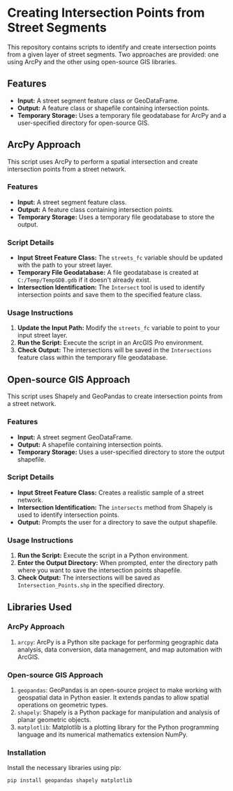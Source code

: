 # Creating Intersection Points from Street Segments

This repository contains scripts to identify and create intersection points from a given layer of street segments. Two approaches are provided: one using ArcPy and the other using open-source GIS libraries.

## Features

- **Input:** A street segment feature class or GeoDataFrame.
- **Output:** A feature class or shapefile containing intersection points.
- **Temporary Storage:** Uses a temporary file geodatabase for ArcPy and a user-specified directory for open-source GIS.

## ArcPy Approach

This script uses ArcPy to perform a spatial intersection and create intersection points from a street network.

### Features

- **Input:** A street segment feature class.
- **Output:** A feature class containing intersection points.
- **Temporary Storage:** Uses a temporary file geodatabase to store the output.

### Script Details

- **Input Street Feature Class:** The `streets_fc` variable should be updated with the path to your street layer.
- **Temporary File Geodatabase:** A file geodatabase is created at `C:/Temp/TempGDB.gdb` if it doesn't already exist.
- **Intersection Identification:** The `Intersect` tool is used to identify intersection points and save them to the specified feature class.

### Usage Instructions

1. **Update the Input Path:** Modify the `streets_fc` variable to point to your input street layer.
2. **Run the Script:** Execute the script in an ArcGIS Pro environment.
3. **Check Output:** The intersections will be saved in the `Intersections` feature class within the temporary file geodatabase.

## Open-source GIS Approach

This script uses Shapely and GeoPandas to create intersection points from a street network.

### Features

- **Input:** A street segment GeoDataFrame.
- **Output:** A shapefile containing intersection points.
- **Temporary Storage:** Uses a user-specified directory to store the output shapefile.

### Script Details

- **Input Street Feature Class:** Creates a realistic sample of a street network.
- **Intersection Identification:** The `intersects` method from Shapely is used to identify intersection points.
- **Output:** Prompts the user for a directory to save the output shapefile.

### Usage Instructions

1. **Run the Script:** Execute the script in a Python environment.
2. **Enter the Output Directory:** When prompted, enter the directory path where you want to save the intersection points shapefile.
3. **Check Output:** The intersections will be saved as `Intersection_Points.shp` in the specified directory.

## Libraries Used

### ArcPy Approach

1. `arcpy`: ArcPy is a Python site package for performing geographic data analysis, data conversion, data management, and map automation with ArcGIS.

### Open-source GIS Approach

1. `geopandas`: GeoPandas is an open-source project to make working with geospatial data in Python easier. It extends pandas to allow spatial operations on geometric types.
2. `shapely`: Shapely is a Python package for manipulation and analysis of planar geometric objects.
3. `matplotlib`: Matplotlib is a plotting library for the Python programming language and its numerical mathematics extension NumPy.

### Installation

Install the necessary libraries using pip:

```sh
pip install geopandas shapely matplotlib
